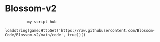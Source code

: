 # Blossom-v2
              my script hub
              loadstring(game:HttpGet('https://raw.githubusercontent.com/Blossom-Code/Blossom-v2/main/code', true))()
